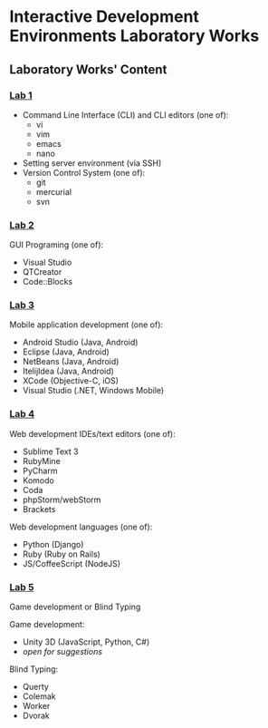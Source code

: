 # Interactive Development Environments Laboratory Works

## Laboratory Works' Content

### [Lab 1](https://github.com/TUM-FAF/IDE/blob/master/MIDPS_LAB_1.md)
- Command Line Interface (CLI) and CLI editors (one of):
  - vi
  - vim
  - emacs
  - nano
- Setting server environment (via SSH)
- Version Control System (one of):
  - git
  - mercurial
  - svn

### [Lab 2](https://github.com/TUM-FAF/IDE/blob/master/MIDPS_LAB_2.md)
GUI Programing (one of):
  - Visual Studio
  - QTCreator
  - Code::Blocks

### [Lab 3](https://github.com/TUM-FAF/IDE/blob/master/MIDPS_LAB_3.md)
Mobile application development (one of):
  - Android Studio (Java, Android)
  - Eclipse (Java, Android)
  - NetBeans (Java, Android)
  - ItelijIdea (Java, Android)
  - XCode (Objective-C, iOS)
  - Visual Studio (.NET, Windows Mobile)

### [Lab 4](https://github.com/TUM-FAF/IDE/blob/master/MIDPS_LAB_4.md)
Web development IDEs/text editors (one of):
  - Sublime Text 3
  - RubyMine
  - PyCharm
  - Komodo
  - Coda
  - phpStorm/webStorm
  - Brackets

Web development languages (one of):
  - Python (Django)
  - Ruby (Ruby on Rails)
  - JS/CoffeeScript (NodeJS)

### [Lab 5](https://github.com/TUM-FAF/IDE/blob/master/MIDPS_LAB_5.md)
Game development or Blind Typing

Game development:
  - Unity 3D (JavaScript, Python, C#)
  - _open for suggestions_

Blind Typing:
  - Querty
  - Colemak
  - Worker
  - Dvorak
